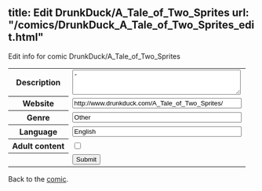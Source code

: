 title: Edit DrunkDuck/A_Tale_of_Two_Sprites
url: "/comics/DrunkDuck_A_Tale_of_Two_Sprites_edit.html"
---
Edit info for comic DrunkDuck/A_Tale_of_Two_Sprites

<form name="comic" action="http://gaepostmail.appspot.com/comic/" method="post">
<table class="comicinfo">
<tr>
<th>Description</th><td><textarea name="description" cols="40" rows="3">-</textarea></td>
</tr>
<tr>
<th>Website</th><td><input type="text" name="url" value="http://www.drunkduck.com/A_Tale_of_Two_Sprites/" size="40"/></td>
</tr>
<tr>
<th>Genre</th><td><input type="text" name="genre" value="Other" size="40"/></td>
</tr>
<tr>
<th>Language</th><td><input type="text" name="language" value="English" size="40"/></td>
</tr>
<tr>
<th>Adult content</th><td><input type="checkbox" name="adult" value="adult" /></td>
</tr>
<tr>
<th></th><td>
<input type="hidden" name="comic" value="DrunkDuck_A_Tale_of_Two_Sprites" />
<input type="submit" name="submit" value="Submit" />
</td>
</tr>
</table>
</form>

Back to the [comic](DrunkDuck_A_Tale_of_Two_Sprites.html).
